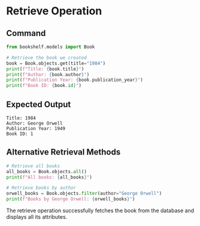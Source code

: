 # Retrieve Operation

## Command
```python
from bookshelf.models import Book

# Retrieve the book we created
book = Book.objects.get(title="1984")
print(f"Title: {book.title}")
print(f"Author: {book.author}")
print(f"Publication Year: {book.publication_year}")
print(f"Book ID: {book.id}")
```

## Expected Output
```
Title: 1984
Author: George Orwell
Publication Year: 1949
Book ID: 1
```

## Alternative Retrieval Methods
```python
# Retrieve all books
all_books = Book.objects.all()
print(f"All books: {all_books}")

# Retrieve books by author
orwell_books = Book.objects.filter(author="George Orwell")
print(f"Books by George Orwell: {orwell_books}")
```

The retrieve operation successfully fetches the book from the database and displays all its attributes.